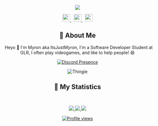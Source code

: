 <div align = "center">

<p align="center">
    <a href="https://www.itsjustmyron.nl/">
        <img src="./assets/banner2.png" />
    </a>
</p>
<p align="center">
    <a href="https://www.itsjustmyron.nl/">
        <img src="./assets/icons/header/website.svg" width="25px" />
    </a>
    &nbsp;
    <a href="https://github.com/MyronQuispel/">
        <img src="./assets/icons/header/github.svg" width="25px" />
    </a>
    &nbsp;
    <a href="https://twitter.com/MyronQuis/">
        <img src="./assets/icons/header/twitter.svg" width="25px" />
    </a>
</p>



## :bust_in_silhouette: About Me
&nbsp;
Heyo 👋 I'm Myron aka ItsJustMyron, I'm a Software Developer Student at GLR, I often play videogames, and like to help people! 😄

[![Discord Presence](https://lanyard.cnrad.dev/api/427872440694210560?animated=true)](https://discord.com/users/427872440694210560)

![Thingie](https://open.spotify.com/embed/playlist/6fCr8LLSkxveHHd4TD3B67?utm_source=generator)

## 🔖 My Statistics
&nbsp;

<p align="center">
    <a href="https://github.com/MyronQuispel/">
        <img src="https://github-readme-stats.vercel.app/api?username=myronquispel&show_icons=true&count_private=true&include_all_commits=true&line_height=21&cache_seconds=1800&theme=algolia" />
    </a>
    <a href="https://github.com/MyronQuispel/">
        <img src="https://github-readme-stats.vercel.app/api/top-langs/?username=MyronQuispel&layout=compact&count_private=true&langs_count=8&card_width=445&bg_color=0d1117&title_color=ffffff&text_color=ffffff&icon_color=db1cff&hide_border=true/" />
    </a>
    <a href="https://github.com/MyronQuispel/">
        <img src="https://github-readme-streak-stats.herokuapp.com?user=MyronQuispel&hide_border=true&background=0D1117&currStreakLabel=FFFFFF&sideLabels=FFFFFF&currStreakNum=FFFFFF&dates=FFFFFF&sideNums=FFFFFF&fire=db1cff&ring=db1cff&stroke=FFFFFFFF)](https://git.io/streak-stats" />
</p>
    
![Profile views](https://komarev.com/ghpvc/?username=myronquispel&color=brightgreen)

</div>

